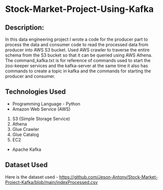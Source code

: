 # Stock-Market-Project-Using-Kafka
## Description: 
In this data engineering project I wrote a code for the producer part to process the data and consumer code to read 
the processed data from producer into AWS S3 bucket. Used AWS crawler to traverse the entire schema from the S3 bucket 
so that it can be queried using AWS Athena. The command_kafka.txt is for reference of commands used to start the 
zoo-keeper services and the kafka-server at the same time it also has commands to create a topic in kafka and the
commands for starting the producer and consumer.

## Technologies Used
- Programming Language - Python
- Amazon Web Service (AWS)
1. S3 (Simple Storage Service)
2. Athena
3. Glue Crawler
4. Glue Catalog
5. EC2
- Apache Kafka

## Dataset Used
Here is the dataset used - https://github.com/Jeson-Antony/Stock-Market-Project-Kafka/blob/main/indexProcessed.csv

